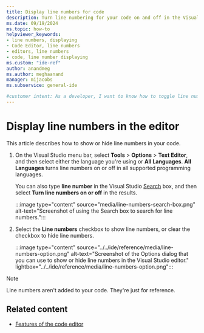 ```yaml
---
title: Display line numbers for code
description: Turn line numbering for your code on and off in the Visual Studio code editor. Line numbers can be useful as a reference.
ms.date: 09/19/2024
ms.topic: how-to
helpviewer_keywords:
- line numbers, displaying
- Code Editor, line numbers
- editors, line numbers
- code, line number displaying
ms.custom: "ide-ref"
author: anandmeg
ms.author: meghaanand
manager: mijacobs
ms.subservice: general-ide

#customer intent: As a developer, I want to know how to toggle line numbers in my code so that I can use the numbers as a reference.
---
```


# Display line numbers in the editor

This article describes how to show or hide line numbers in your code.

1. On the Visual Studio menu bar, select **Tools** > **Options** > **Text Editor**, and then select either the language you're using or **All Languages**. **All Languages** turns line numbers on or off in all supported programming languages.

    You can also type **line number** in the Visual Studio [Search](../visual-studio-search.md) box, and then select **Turn line numbers on or off** in the results.

    :::image type="content" source="media/line-numbers-search-box.png" alt-text="Screenshot of using the Search box to search for line numbers.":::

1. Select the **Line numbers** checkbox to show line numbers, or clear the checkbox to hide line numbers.

   :::image type="content" source="../../ide/reference/media/line-numbers-option.png" alt-text="Screenshot of the Options dialog that you can use to show or hide line numbers in the Visual Studio editor." lightbox="../../ide/reference/media/line-numbers-option.png":::

> [!NOTE]
> Line numbers aren't added to your code. They're just for reference.

## Related content

- [Features of the code editor](../../ide/writing-code-in-the-code-and-text-editor.md)
